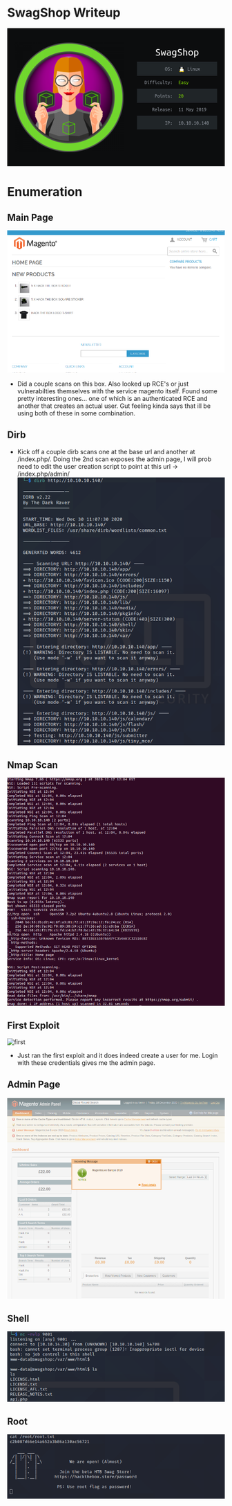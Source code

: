 # SwagShop Writeup
![swagshop](swagshop_icon.png)

# Enumeration

## Main Page
![mainp](swagshop_main_page.png)
- Did a couple scans on this box. Also looked up RCE's or just vulnerabilties themselves with the service magento itself.
Found some pretty interesting ones... one of which is an authenticated RCE and another that creates an actual user. 
Gut feeling kinda says that ill be using both of these in some combination.

## Dirb
- Kick off a couple dirb scans one at the base url and another at /index.php/. Doing the 2nd scan exposes the admin page,
I will prob need to edit the user creation script to point at this url -> /index.php/admin/
![dirb](dirb.png)

## Nmap Scan
![nmap](swagshop_nmap.png)


## First Exploit
![first](first.png)
- Just ran the first exploit and it does indeed create a user for me. Login with these credentials gives me the admin page.

## Admin Page
![admin](admin.png)



## Shell
![shell](shell.png)



## Root
![root](root.png)
